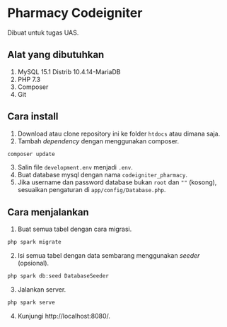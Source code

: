 # Pharmacy Codeigniter

Dibuat untuk tugas UAS.

## Alat yang dibutuhkan

1. MySQL 15.1 Distrib 10.4.14-MariaDB
2. PHP 7.3
3. Composer
4. Git

## Cara install

1. Download atau clone repository ini ke folder `htdocs` atau dimana saja.
2. Tambah _dependency_ dengan menggunakan composer.

```bash
composer update
```

3. Salin file `development.env` menjadi `.env`.
4. Buat database mysql dengan nama `codeigniter_pharmacy`.
5. Jika username dan password database bukan `root` dan `""` (kosong), sesuaikan pengaturan di `app/config/Database.php`.

## Cara menjalankan

1. Buat semua tabel dengan cara migrasi.

```bash
php spark migrate
```

2. Isi semua tabel dengan data sembarang menggunakan _seeder_ (opsional).

```bash
php spark db:seed DatabaseSeeder
```

3. Jalankan server.

```bash
php spark serve
```

4. Kunjungi http://localhost:8080/.
